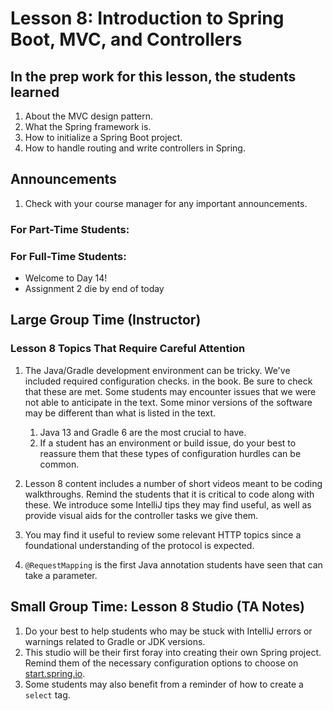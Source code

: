 # Lesson 8: Introduction to Spring Boot, MVC, and Controllers

## In the prep work for this lesson, the students learned

1. About the MVC design pattern.
1. What the Spring framework is.
1. How to initialize a Spring Boot project.
1. How to handle routing and write controllers in Spring.

## Announcements

1. Check with your course manager for any important announcements.

### For Part-Time Students:

### For Full-Time Students:
* Welcome to Day 14!
* Assignment 2 die by end of today

## Large Group Time (Instructor)

### Lesson 8 Topics That Require Careful Attention

1. The Java/Gradle development environment can be tricky. We've included required configuration checks.
in the book. Be sure to check that these are met. Some students may encounter issues that we were not able to anticipate in the text. Some minor versions of the software may be different than what is listed in the text.

   1. Java 13 and Gradle 6 are the most crucial to have.
   1. If a student has an environment or build issue, do your best to reassure them that these types of configuration hurdles can be common.

1. Lesson 8 content includes a number of short videos meant to be coding walkthroughs. Remind the students that it is critical to code along with these. We introduce some IntelliJ tips they may find useful, as well as provide visual aids for the controller tasks we give them.

1. You may find it useful to review some relevant HTTP topics since a foundational understanding of the protocol is expected.

1. ``@RequestMapping`` is the first Java annotation students have seen that can take a parameter.

## Small Group Time: Lesson 8 Studio (TA Notes)

1. Do your best to help students who may be stuck with IntelliJ errors or warnings related to Gradle or JDK versions.
1. This studio will be their first foray into creating their own Spring project. Remind them of the necessary configuration options to choose on [start.spring.io](start.spring.io).
1. Some students may also benefit from a reminder of how to create a ``select`` tag.
